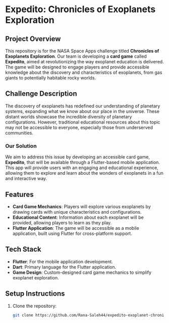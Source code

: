 # Expedito: Chronicles of Exoplanets Exploration

## Project Overview
This repository is for the NASA Space Apps challenge titled **Chronicles of Exoplanets Exploration**. Our team is developing a **card game** called **Expedito**, aimed at revolutionizing the way exoplanet education is delivered. The game will be designed to engage players and provide accessible knowledge about the discovery and characteristics of exoplanets, from gas giants to potentially habitable rocky worlds.

## Challenge Description
The discovery of exoplanets has redefined our understanding of planetary systems, expanding what we know about our place in the universe. These distant worlds showcase the incredible diversity of planetary configurations. However, traditional educational resources about this topic may not be accessible to everyone, especially those from underserved communities.

### Our Solution
We aim to address this issue by developing an accessible card game, **Expedito**, that will be available through a Flutter-based mobile application. This app will provide users with an engaging and educational experience, allowing them to explore and learn about the wonders of exoplanets in a fun and interactive way.

## Features
- **Card Game Mechanics**: Players will explore various exoplanets by drawing cards with unique characteristics and configurations.
- **Educational Content**: Information about each exoplanet will be provided, allowing players to learn as they play.
- **Flutter Application**: The game will be accessible as a mobile application, built using Flutter for cross-platform support.

## Tech Stack
- **Flutter**: For the mobile application development.
- **Dart**: Primary language for the Flutter application.
- **Game Design**: Custom-designed card game mechanics to simplify exoplanet exploration.

## Setup Instructions
1. Clone the repository:
   ```bash
   git clone https://github.com/Rana-Saleh44/expedito-exoplanet-chronicles.git
